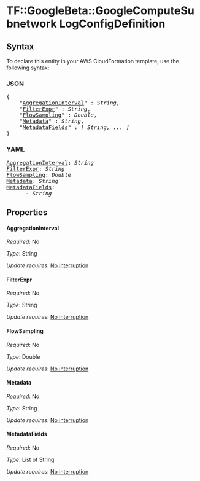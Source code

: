 # TF::GoogleBeta::GoogleComputeSubnetwork LogConfigDefinition

## Syntax

To declare this entity in your AWS CloudFormation template, use the following syntax:

### JSON

<pre>
{
    "<a href="#aggregationinterval" title="AggregationInterval">AggregationInterval</a>" : <i>String</i>,
    "<a href="#filterexpr" title="FilterExpr">FilterExpr</a>" : <i>String</i>,
    "<a href="#flowsampling" title="FlowSampling">FlowSampling</a>" : <i>Double</i>,
    "<a href="#metadata" title="Metadata">Metadata</a>" : <i>String</i>,
    "<a href="#metadatafields" title="MetadataFields">MetadataFields</a>" : <i>[ String, ... ]</i>
}
</pre>

### YAML

<pre>
<a href="#aggregationinterval" title="AggregationInterval">AggregationInterval</a>: <i>String</i>
<a href="#filterexpr" title="FilterExpr">FilterExpr</a>: <i>String</i>
<a href="#flowsampling" title="FlowSampling">FlowSampling</a>: <i>Double</i>
<a href="#metadata" title="Metadata">Metadata</a>: <i>String</i>
<a href="#metadatafields" title="MetadataFields">MetadataFields</a>: <i>
      - String</i>
</pre>

## Properties

#### AggregationInterval

_Required_: No

_Type_: String

_Update requires_: [No interruption](https://docs.aws.amazon.com/AWSCloudFormation/latest/UserGuide/using-cfn-updating-stacks-update-behaviors.html#update-no-interrupt)

#### FilterExpr

_Required_: No

_Type_: String

_Update requires_: [No interruption](https://docs.aws.amazon.com/AWSCloudFormation/latest/UserGuide/using-cfn-updating-stacks-update-behaviors.html#update-no-interrupt)

#### FlowSampling

_Required_: No

_Type_: Double

_Update requires_: [No interruption](https://docs.aws.amazon.com/AWSCloudFormation/latest/UserGuide/using-cfn-updating-stacks-update-behaviors.html#update-no-interrupt)

#### Metadata

_Required_: No

_Type_: String

_Update requires_: [No interruption](https://docs.aws.amazon.com/AWSCloudFormation/latest/UserGuide/using-cfn-updating-stacks-update-behaviors.html#update-no-interrupt)

#### MetadataFields

_Required_: No

_Type_: List of String

_Update requires_: [No interruption](https://docs.aws.amazon.com/AWSCloudFormation/latest/UserGuide/using-cfn-updating-stacks-update-behaviors.html#update-no-interrupt)

